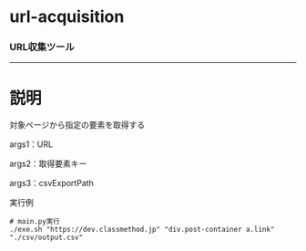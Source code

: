 # url-acquisition
### URL収集ツール
***
# 説明

対象ページから指定の要素を取得する

args1：URL

args2：取得要素キー

args3：csvExportPath

実行例
```shell
# main.py実行
./exe.sh "https://dev.classmethod.jp" "div.post-container a.link" "./csv/output.csv"
```